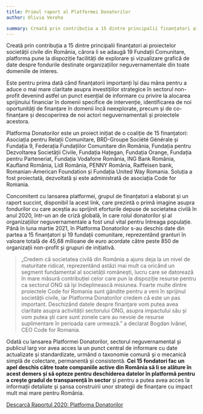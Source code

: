 ```yaml
---
title: Primul raport al Platformei Donatorilor
author: Olivia Vereha

summary: Creată prin contribuția a 15 dintre principalii finanțatori ai proiectelor societății civile din România, cărora li se adaugă 19 Fundații Comunitare, platforma pune la dispoziție facilități de explorare și vizualizare grafică de date despre fondurile destinate organizațiilor neguvernamentale din toate domeniile de interes.
---
```


Creată prin contribuția a 15 dintre principalii finanțatori ai proiectelor societății civile din România, cărora li se adaugă 19 Fundații Comunitare, platforma pune la dispoziție facilități de explorare și vizualizare grafică de date despre fondurile destinate organizațiilor neguvernamentale din toate domeniile de interes.

Este pentru prima dată când finanțatorii importanți își dau mâna pentru a aduce o mai mare claritate asupra investițiilor strategice în sectorul non-profit devenind astfel un punct esențial de informare cu privire la alocarea sprijinului financiar în domenii specifice de intervenție, identificarea de noi oportunități de finanțare în domenii încă neexplorate, precum și de co-finanțare și descoperirea de noi actori neguvernamentali și proiectele acestora.

Platforma Donatorilor este un proiect inițiat de o coaliție de 15 finanțatori: Asociația pentru Relații Comunitare, BRD-Groupe Société Générale și Fundația 9, Federația Fundațiilor Comunitare din România, Fundația pentru Dezvoltarea Societății Civile, Fundația Hațegan, Fundația Orange, Fundația pentru Parteneriat, Fundația Vodafone România, ING Bank România, Kaufland România, Lidl România, PENNY România, Raiffeisen bank, Romanian-American Foundation și  Fundația United Way Romania. Soluția a fost proiectată, dezvoltată și este administrată de asociația Code for Romania.

Concomitent cu lansarea platformei, grupul de finanțatori a elaborat și un raport succint, disponibil la acest link, care prezintă o primă imagine asupra fondurilor cu care aceștia au sprijinit eforturile depuse de societatea civilă în anul 2020, într-un an de criză globală, în care rolul donatorilor și al organizațiilor neguvernamentale a fost unul vital pentru întreaga populație.
Până în luna martie 2021, în Platforma Donatorilor s-au deschis date din partea a 15 finanțatori și 19 fundații comunitare, reprezentând granturi în valoare totală de 45,68 milioane de euro acordate către peste 850 de organizații non-profit și grupuri de inițiativă.

>„Credem că societatea civilă din România a ajuns deja la un nivel de maturitate ridicat, reprezentând astăzi mai mult ca oricând un segment fundamental al societății românești, lucru care se datorează în mare măsură contribuției celor care pun la dispoziție resurse pentru ca sectorul ONG să își îndeplinească misiunea. Foarte multe dintre proiectele Code for Romania sunt gândite pentru a veni în sprijinul societății civile, iar Platforma Donatorilor credem că este un pas important. Deschizând datele despre finanțare vom putea avea claritate asupra activității sectorului ONG, asupra impactului său și vom putea ști care sunt zonele care au nevoie de resurse suplimentare în perioada care urmează.” a declarat Bogdan Ivănel, CEO Code for Romania.

Odată cu lansarea Platformei Donatorilor, sectorul neguvernamental și publicul larg vor avea acces la un punct central de informare cu date actualizate și standardizate, urmând o taxonomie comună și o mecanică simplă de colectare, permanentă și consistentă. **Cei 15 fondatori fac un apel deschis către toate companiile active din România să li se alăture în acest demers și să opteze pentru deschiderea datelor în platformă pentru a crește gradul de transparență în sector** și pentru a putea avea acces la informații detaliate și șansa construirii unor strategii de finanțare cu impact mult mai mare pentru România.

[Descarcă Raportul 2020: Platforma Donatorilor](https://donors-platform.s3.eu-central-1.amazonaws.com/raport.pdf)
